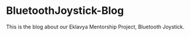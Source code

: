# BluetoothJoystick-Blog
This is the blog about our Eklavya Mentorship Project, Bluetooth Joystick.
